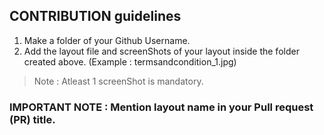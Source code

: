 ## CONTRIBUTION guidelines

1. Make a folder of your Github Username.
2. Add the layout file and screenShots of your layout inside the folder created above. (Example : termsandcondition_1.jpg)
> Note : Atleast 1 screenShot is mandatory.

### IMPORTANT NOTE : Mention layout name in your Pull request (PR) title.
